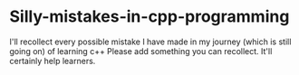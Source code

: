 # Silly-mistakes-in-cpp-programming
I'll recollect every possible mistake I have made in my journey (which is still going on) of learning c++
Please add something you can recollect. It'll certainly help learners.
